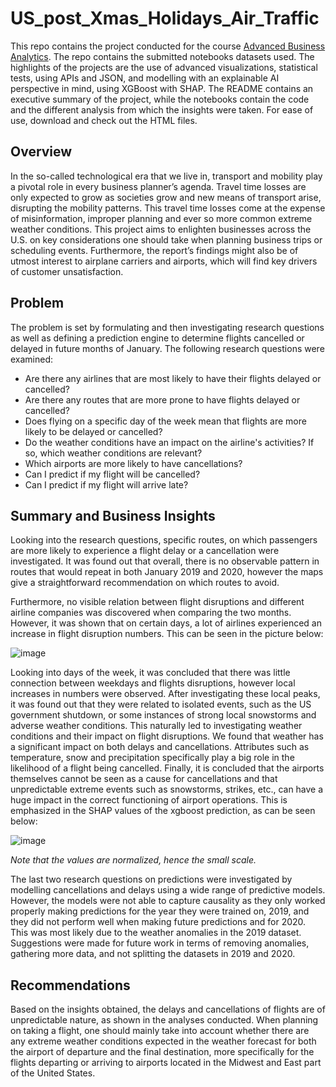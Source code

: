 # US_post_Xmas_Holidays_Air_Traffic

This repo contains the project conducted for the course [Advanced Business Analytics](https://kurser.dtu.dk/course/2021-2022/42578?menulanguage=en). The repo contains the submitted notebooks datasets used. The highlights of the projects are the use of advanced visualizations, statistical tests, using APIs and JSON, and modelling with an explainable AI perspective in mind, using XGBoost with SHAP. The README contains an executive summary of the project, while the notebooks contain the code and the different analysis from which the insights were taken. For ease of use, download and check out the HTML files.


## Overview

In the so-called technological era that we live in, transport and mobility play a pivotal role in every business planner’s agenda. Travel time losses are only expected to grow as societies grow and new means of transport arise, disrupting the mobility patterns. This travel time losses come at the expense of misinformation, improper planning and ever so more common extreme weather conditions. This project aims to enlighten businesses across the U.S. on key considerations one should take when planning business trips or scheduling events. Furthermore, the report’s findings might also be of utmost interest to airplane carriers and airports, which will find key drivers of customer unsatisfaction.

## Problem
The problem is set by formulating and then investigating research questions as well as defining a prediction engine to determine flights cancelled or delayed in future months of January. The following research questions were examined:

-	Are there any airlines that are most likely to have their flights delayed or cancelled?
-	Are there any routes that are more prone to have flights delayed or cancelled?
-	Does flying on a specific day of the week mean that flights are more likely to be delayed or cancelled?
-	Do the weather conditions have an impact on the airline's activities? If so, which weather conditions are relevant?
-	Which airports are more likely to have cancellations?
-	Can I predict if my flight will be cancelled?
-	Can I predict if my flight will arrive late?

## Summary and Business Insights
Looking into the research questions, specific routes, on which passengers are more likely to experience a flight delay or a cancellation were investigated. It was found out that overall, there is no observable pattern in routes that would repeat in both January 2019 and 2020, however the maps give a straightforward recommendation on which routes to avoid.

Furthermore, no visible relation between flight disruptions and different airline companies was discovered when comparing the two months. However, it was shown that on certain days, a lot of airlines experienced an increase in flight disruption numbers. This can be seen in the picture below:

![image](https://user-images.githubusercontent.com/72278168/166742808-ef747d5d-a505-4f6f-a08c-ac9ea8b09bfa.png)

Looking into days of the week, it was concluded that there was little connection between weekdays and flights disruptions, however local increases in numbers were observed. After investigating these local peaks, it was found out that they were related to isolated events, such as the US government shutdown, or some instances of strong local snowstorms and adverse weather conditions. This naturally led to investigating weather conditions and their impact on flight disruptions. We found that weather has a significant impact on both delays and cancellations. Attributes such as temperature, snow and precipitation specifically play a big role in the likelihood of a flight being cancelled.  Finally, it is concluded that the airports themselves cannot be seen as a cause for cancellations and that unpredictable extreme events such as snowstorms, strikes, etc., can have a huge impact in the correct functioning of airport operations. This is emphasized in the SHAP values of the xgboost prediction, as can be seen below:

![image](https://user-images.githubusercontent.com/72278168/166743363-30e75f59-ff2a-4c83-a1be-86e46ab8bd78.png)

_Note that the values are normalized, hence the small scale._


The last two research questions on predictions were investigated by modelling cancellations and delays using a wide range of predictive models. However, the models were not able to capture causality as they only worked properly making predictions for the year they were trained on, 2019, and they did not perform well when making future predictions and for 2020. This was most likely due to the weather anomalies in the 2019 dataset. Suggestions were made for future work in terms of removing anomalies, gathering more data, and not splitting the datasets in 2019 and 2020.

## Recommendations
Based on the insights obtained, the delays and cancellations of flights are of unpredictable nature, as shown in the analyses conducted. When planning on taking a flight, one should mainly take into account whether there are any extreme weather conditions expected in the weather forecast for both the airport of departure and the final destination, more specifically for the flights departing or arriving to airports located in the Midwest and East part of the United States.
